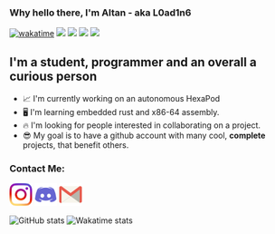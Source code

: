 ### Why hello there, I'm Altan - aka L0ad1n6
[![wakatime](https://wakatime.com/badge/user/fdbac85c-fc42-48ac-ac8d-5e29fabd2ed5.svg)](https://wakatime.com/@fdbac85c-fc42-48ac-ac8d-5e29fabd2ed5)
![](https://img.shields.io/badge/OS-MacOS-informational?style=flat&logo=apple&logoColor=white&color=e2563f)
![](https://img.shields.io/badge/Code-Python-informational?style=flat&logo=python&logoColor=white&color=e2563f)
![](https://img.shields.io/badge/Code-Rust-informational?style=flat&logo=Rust&logoColor=white&color=e2563f)
![](https://img.shields.io/badge/Editor-VS%20Code-informational?style=flat&logo=visualstudiocode&logoColor=white&color=e2563f)
## I'm a student, programmer and an overall a curious person
- 📈 I'm currently working on an autonomous HexaPod
- 🖥️ I'm learning embedded rust and x86-64 assembly.
- 🔥 I'm looking for people interested in collaborating on a project.
- 😎 My goal is to have a github account with many cool, **complete** projects, that benefit others.

### Contact Me: 
[<img src="https://raw.githubusercontent.com/L0ad1n6/L0ad1n6/master/icons/instagram.png" alt="Instagram" width="40"/>](https://www.instagram.com/altanmunver/)
[<img src="https://raw.githubusercontent.com/L0ad1n6/L0ad1n6/master/icons/discord.png" alt="Discord" width="40"/>](https://discord.gg/8us8PFDXYu)
[<img src="https://raw.githubusercontent.com/L0ad1n6/L0ad1n6/master/icons/mail.png" alt="Mail" width="40"/>](mailto:altan.mehmet.unver@gmail.com)

![GitHub stats](https://github-readme-stats.vercel.app/api?username=L0ad1n6&show_icons=true&theme=tokyonight&hide_border=true&count_private=true)
![Wakatime stats](https://github-readme-stats.vercel.app/api/wakatime?username=L0ad1n6&show_icons=true&theme=tokyonight&hide_border=true&v=2&langs_count=15)

